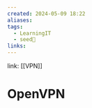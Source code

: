 ```yaml
---
created: 2024-05-09 18:22
aliases: 
tags:
  - LearningIT
  - seed🌱
links:
---
```


link: [[VPN]]

# OpenVPN



